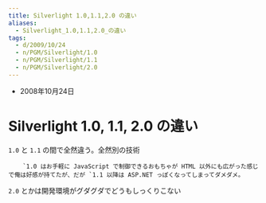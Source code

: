 ```yaml
---
title: Silverlight 1.0,1.1,2.0 の違い
aliases:
  - Silverlight_1.0,1.1,2.0_の違い
tags:
  - d/2009/10/24
  - n/PGM/Silverlight/1.0
  - n/PGM/Silverlight/1.1
  - n/PGM/Silverlight/2.0
---
```


- 2008年10月24日

Silverlight 1.0, 1.1, 2.0 の違い
================================================================================
`1.0` と `1.1` の間で全然違う。全然別の技術

        `1.0 はお手軽に JavaScript で制御できるおもちゃが HTML 以外にも広がった感じで俺は好感が持てたが、だが `1.1 以降は ASP.NET っぽくなってしまってダメダメ。

`2.0` とかは開発環境がグダグダでどうもしっくりこない


